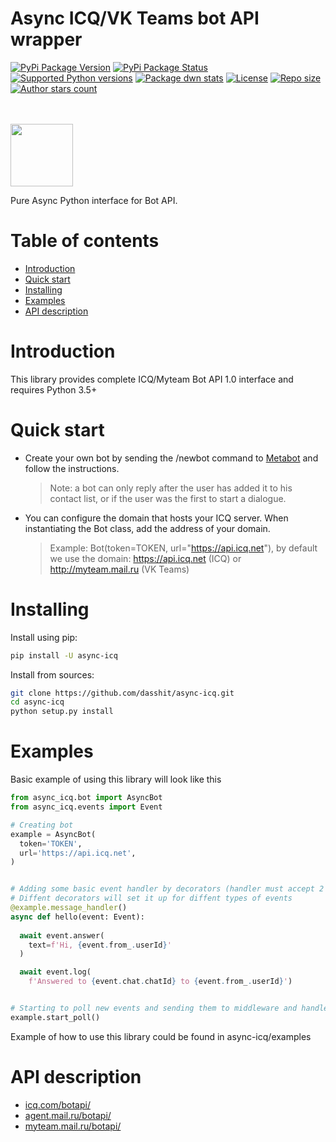 # Async ICQ/VK Teams bot API wrapper

[![PyPi Package Version](https://img.shields.io/pypi/v/async_icq)](https://pypi.org/project/async-icq/)
[![PyPi Package Status](https://img.shields.io/pypi/status/async_icq?color=green&label=stable)](https://pypi.org/project/async-icq/)
[![Supported Python versions](https://img.shields.io/pypi/pyversions/async_icq)](https://pypi.org/project/async-icq/)
[![Package dwn stats](https://img.shields.io/pypi/dm/async_icq)](https://pypi.org/project/async-icq/)
[![License](https://img.shields.io/github/license/dasshit/async-icq)](https://pypi.org/project/async-icq/)
[![Repo size](https://img.shields.io/github/repo-size/dasshit/async-icq)](https://pypi.org/project/async-icq/)
[![Author stars count](https://img.shields.io/github/stars/dasshit?style=social)](https://pypi.org/project/async-icq/)

<br>
<br>

<img src="https://github.com/mail-ru-im/bot-python/blob/master/logo.png" width="100" height="100">

Pure Async Python interface for Bot API.

# Table of contents
- [Introduction](#introduction)
- [Quick start](#quick-start)
- [Installing](#installing)
- [Examples](#examples)
- [API description](#api-description)

# Introduction

This library provides complete ICQ/Myteam Bot API 1.0 interface and requires Python 3.5+

# Quick start

* Create your own bot by sending the /newbot command to <a href="https://icq.com/people/70001">Metabot</a> and follow the instructions.
    >Note: a bot can only reply after the user has added it to his contact list, or if the user was the first to start a dialogue.
* You can configure the domain that hosts your ICQ server. When instantiating the Bot class, add the address of your domain.
    > Example: Bot(token=TOKEN, url="https://api.icq.net"), by default we use the domain: https://api.icq.net (ICQ) or http://myteam.mail.ru (VK Teams)

# Installing

Install using pip:
```bash
pip install -U async-icq
```

Install from sources:
```bash
git clone https://github.com/dasshit/async-icq.git
cd async-icq
python setup.py install
```

# Examples

Basic example of using this library will look like this

```python
from async_icq.bot import AsyncBot
from async_icq.events import Event

# Creating bot
example = AsyncBot(
  token='TOKEN',
  url='https://api.icq.net',
)


# Adding some basic event handler by decorators (handler must accept 2 arguments: bot and event)
# Diffent decorators will set it up for diffent types of events
@example.message_handler()
async def hello(event: Event):
  
  await event.answer(
    text=f'Hi, {event.from_.userId}'
  )

  await event.log(
    f'Answered to {event.chat.chatId} to {event.from_.userId}')


# Starting to poll new events and sending them to middleware and handlers
example.start_poll()
```

Example of how to use this library could be found in async-icq/examples

# API description
<ul>
    <li><a href="https://icq.com/botapi/">icq.com/botapi/</a></li>
    <li><a href="https://agent.mail.ru/botapi/">agent.mail.ru/botapi/</a></li>
    <li><a href="https://myteam.mail.ru/botapi/">myteam.mail.ru/botapi/</a></li>
</ul>